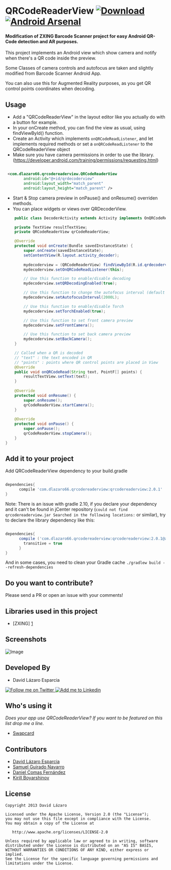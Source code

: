 QRCodeReaderView [![Download](https://api.bintray.com/packages/dlazaro66/maven/QRCodeReaderView/images/download.svg) ](https://bintray.com/dlazaro66/maven/QRCodeReaderView/_latestVersion) [![Android Arsenal](https://img.shields.io/badge/Android%20Arsenal-QRCodeReaderView-brightgreen.svg?style=flat)](http://android-arsenal.com/details/1/1891)
===

#### Modification of ZXING Barcode Scanner project for easy Android QR-Code detection and AR purposes. ####

This project implements an Android view which show camera and notify when there's a QR code inside the preview.

Some Classes of camera controls and autofocus are taken and slightly modified from Barcode Scanner Android App.

You can also use this for Augmented Reality purposes, as you get QR control points coordinates when decoding.

Usage
-----

- Add a "QRCodeReaderView" in the layout editor like you actually do with a button for example.
- In your onCreate method, you can find the view as usual, using findViewById() function.
- Create an Activity which implements `onQRCodeReadListener`, and let implements required methods or set a `onQRCodeReadListener` to the QRCodeReaderView object
- Make sure you have camera permissions in order to use the library. (https://developer.android.com/training/permissions/requesting.html)

```xml

 <com.dlazaro66.qrcodereaderview.QRCodeReaderView
        android:id="@+id/qrdecoderview"
        android:layout_width="match_parent"
        android:layout_height="match_parent" />

```

- Start & Stop camera preview in onPause() and onResume() overriden methods.
- You can place widgets or views over QRDecoderView.
 
```java
	public class DecoderActivity extends Activity implements OnQRCodeReadListener {

    private TextView resultTextView;
	private QRCodeReaderView qrCodeReaderView;

	@Override
    protected void onCreate(Bundle savedInstanceState) {
        super.onCreate(savedInstanceState);
        setContentView(R.layout.activity_decoder);
        
        mydecoderview = (QRCodeReaderView) findViewById(R.id.qrdecoderview);
        mydecoderview.setOnQRCodeReadListener(this);

    	// Use this function to enable/disable decoding
        mydecoderview.setQRDecodingEnabled(true);

        // Use this function to change the autofocus interval (default is 5 secs)
        mydecoderview.setAutofocusInterval(2000L);

        // Use this function to enable/disable Torch
        mydecoderview.setTorchEnabled(true);

        // Use this function to set front camera preview
        mydecoderview.setFrontCamera();

        // Use this function to set back camera preview
        mydecoderview.setBackCamera();
    }

    // Called when a QR is decoded
    // "text" : the text encoded in QR
    // "points" : points where QR control points are placed in View
	@Override
	public void onQRCodeRead(String text, PointF[] points) {
		resultTextView.setText(text);
	}
    
	@Override
	protected void onResume() {
		super.onResume();
		qrCodeReaderView.startCamera();
	}
	
	@Override
	protected void onPause() {
		super.onPause();
		qrCodeReaderView.stopCamera();
	}
}
```


Add it to your project
----------------------


Add QRCodeReaderView dependency to your build.gradle



```groovy

dependencies{
      compile 'com.dlazaro66.qrcodereaderview:qrcodereaderview:2.0.1'
}
```

Note: There is an issue with gradle 2.10, if you declare your dependency and it can't be found in jCenter repository (`could not find qrcodereaderview.jar Searched in the following locations:` or similar), try to declare the library dependency like this:

```groovy

dependencies{
      compile ('com.dlazaro66.qrcodereaderview:qrcodereaderview:2.0.1@aar'){
        transitive = true
      }
}
```
And in some cases, you need to clean your Gradle cache
`./gradlew build --refresh-dependencies`

Do you want to contribute?
--------------------------

Please send a PR or open an issue with your comments!

Libraries used in this project
------------------------------

* [ZXING] [1]

Screenshots
-----------

![Image](../master/readme_images/app-example.gif?raw=true)


Developed By
------------

* David Lázaro Esparcia  

<a href="https://twitter.com/_dlazaro">
  <img alt="Follow me on Twitter" src="../master/readme_images/logo-twitter.png?raw=true" />
</a>
<a href="https://es.linkedin.com/pub/david-lázaro-esparcia/49/4b3/342">
  <img alt="Add me to Linkedin" src="../master/readme_images/logo-linkedin.png?raw=true" />
</a>


Who's using it
--------------

*Does your app use QRCodeReaderView? If you want to be featured on this list drop me a line.*

* [Swapcard][6]

Contributors
------------
* [David Lázaro Esparcia][2]
* [Samuel Guirado Navarro][3]
* [Daniel Comas Fernández][4]
* [Kirill Boyarshinov][5]

License
-------

    Copyright 2013 David Lázaro

    Licensed under the Apache License, Version 2.0 (the "License");
    you may not use this file except in compliance with the License.
    You may obtain a copy of the License at

       http://www.apache.org/licenses/LICENSE-2.0

    Unless required by applicable law or agreed to in writing, software
    distributed under the License is distributed on an "AS IS" BASIS,
    WITHOUT WARRANTIES OR CONDITIONS OF ANY KIND, either express or implied.
    See the License for the specific language governing permissions and
    limitations under the License.


[1]: https://github.com/zxing/zxing/
[2]: https://github.com/dlazaro66
[3]: https://github.com/saguinav
[4]: https://github.com/danicomas
[5]: https://github.com/kboyarshinov
[6]: https://www.swapcard.com/




















